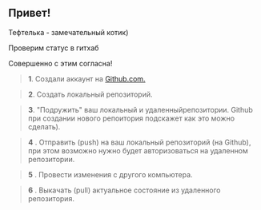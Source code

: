 ## Привет!

Тефтелька - замечательный котик)

Проверим статус в гитхаб

Совершенно с этим согласна!

>**1**.  Создали аккаунт на [Github.com.](https://github.com/) 

>**2**. Создать локальный репозиторий.

>**3**. "Подружить" ваш локальный и удаленныйрепозитории. Github при создании нового репоитория подскажет как это можно сделать).

>**4** . Отправить (push) на ваш локальный репозиторий (на Github), при этом возможно нужно будет авторизоваться на удаленном репозитории.

>**5** . Провести изменения с другого компьютера.

>**6** .  Выкачать (pull) актуальное состояние из удаленного репозитория.
